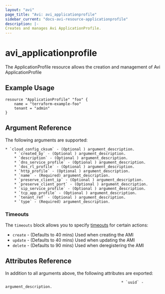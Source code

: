 ```yaml
---
layout: "avi"
page_title: "Avi: avi_applicationprofile"
sidebar_current: "docs-avi-resource-applicationprofile"
description: |-
Creates and manages Avi ApplicationProfile.
---
```


# avi_applicationprofile

The ApplicationProfile resource allows the creation and management of Avi ApplicationProfile

## Example Usage

```hcl
resource "ApplicationProfile" "foo" {
    name = "terraform-example-foo"
    tenant = "admin"
}
```

## Argument Reference

The following arguments are supported:

    * `cloud_config_cksum` - (Optional ) argument_description.
        * `created_by` - (Optional ) argument_description.
        * `description` - (Optional ) argument_description.
        * `dns_service_profile` - (Optional ) argument_description.
        * `dos_rl_profile` - (Optional ) argument_description.
        * `http_profile` - (Optional ) argument_description.
        * `name` - (Required) argument_description.
        * `preserve_client_ip` - (Optional ) argument_description.
        * `preserve_client_port` - (Optional ) argument_description.
        * `sip_service_profile` - (Optional ) argument_description.
        * `tcp_app_profile` - (Optional ) argument_description.
        * `tenant_ref` - (Optional ) argument_description.
        * `type` - (Required) argument_description.
        
### Timeouts

The `timeouts` block allows you to specify [timeouts](https://www.terraform.io/docs/configuration/resources.html#timeouts) for certain actions:

* `create` - (Defaults to 40 mins) Used when creating the AMI
* `update` - (Defaults to 40 mins) Used when updating the AMI
* `delete` - (Defaults to 90 mins) Used when deregistering the AMI

## Attributes Reference

In addition to all arguments above, the following attributes are exported:

                                                        * `uuid` - argument_description.
    

